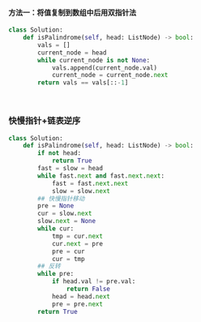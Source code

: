 #### 方法一：将值复制到数组中后用双指针法

```python
class Solution:
    def isPalindrome(self, head: ListNode) -> bool:
        vals = []
        current_node = head
        while current_node is not None:
            vals.append(current_node.val)
            current_node = current_node.next
        return vals == vals[::-1]
```

​                                                                                                        

### 快慢指针+链表逆序

```python
class Solution:
    def isPalindrome(self, head: ListNode) -> bool:
        if not head:
            return True
        fast = slow = head
        while fast.next and fast.next.next:
            fast = fast.next.next
            slow = slow.next
        ## 快慢指针移动    
        pre = None
        cur = slow.next
        slow.next = None
        while cur:
            tmp = cur.next
            cur.next = pre
            pre = cur
            cur = tmp
        ## 反转   
        while pre:
            if head.val != pre.val:
                return False
            head = head.next
            pre = pre.next
        return True
```

